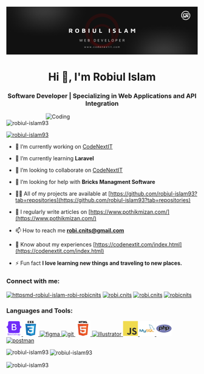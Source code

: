 ![logo](https://github.com/robiul-islam93/robiul-islam93/blob/main/image.png)
<h1 align="center">Hi 👋, I'm Robiul Islam</h1>
<h3 align="center">Software Developer | Specializing in Web Applications and API Integration</h3>
<img align="right" src="https://media.tenor.com/-UygBh3nnfEAAAAC/coding.gif" alt="Coding" width="400">
<p align="left"> <img src="https://komarev.com/ghpvc/?username=robiul-islam93&label=Profile%20views&color=0e75b6&style=flat" alt="robiul-islam93" /> </p>

<p align="left"> <a href="https://github.com/ryo-ma/github-profile-trophy"><img src="https://github-profile-trophy.vercel.app/?username=robiul-islam93" alt="robiul-islam93" /></a> </p>

- 🔭 I’m currently working on [CodeNextIT](https://codenextit.com/index.html)

- 🌱 I’m currently learning **Laravel**

- 👯 I’m looking to collaborate on [CodeNextIT](https://codenextit.com/index.html)

- 🤝 I’m looking for help with **Bricks Managment Software**

- 👨‍💻 All of my projects are available at [https://github.com/robiul-islam93?tab=repositories](https://github.com/robiul-islam93?tab=repositories)

- 📝 I regularly write articles on [https://www.pothikmizan.com/](https://www.pothikmizan.com/)

- 📫 How to reach me **robi.cnits@gmail.com**

- 📄 Know about my experiences [https://codenextit.com/index.html](https://codenextit.com/index.html)

- ⚡ Fun fact **I love learning new things and traveling to new places.**

<h3 align="left">Connect with me:</h3>
<p align="left">
<a href="https://linkedin.com/in/md-robiul-islam-robi-robicnits" target="blank"><img align="center" src="https://raw.githubusercontent.com/rahuldkjain/github-profile-readme-generator/master/src/images/icons/Social/linked-in-alt.svg" alt="httpsmd-robiul-islam-robi-robicnits" height="30" width="40" /></a>
<a href="https://fb.com/robi.cnits" target="blank"><img align="center" src="https://raw.githubusercontent.com/rahuldkjain/github-profile-readme-generator/master/src/images/icons/Social/facebook.svg" alt="robi.cnits" height="30" width="40" /></a>
<a href="https://instagram.com/robi.cnits" target="blank"><img align="center" src="https://raw.githubusercontent.com/rahuldkjain/github-profile-readme-generator/master/src/images/icons/Social/instagram.svg" alt="robi.cnits" height="30" width="40" /></a>
<a href="https://www.behance.net/robicnits" target="blank"><img align="center" src="https://raw.githubusercontent.com/rahuldkjain/github-profile-readme-generator/master/src/images/icons/Social/behance.svg" alt="robicnits" height="30" width="40" /></a>
</p>

<h3 align="left">Languages and Tools:</h3>
<p align="left"> <a href="https://getbootstrap.com" target="_blank" rel="noreferrer"> <img src="https://raw.githubusercontent.com/devicons/devicon/master/icons/bootstrap/bootstrap-plain-wordmark.svg" alt="bootstrap" width="40" height="40"/> </a> <a href="https://www.w3schools.com/css/" target="_blank" rel="noreferrer"> <img src="https://raw.githubusercontent.com/devicons/devicon/master/icons/css3/css3-original-wordmark.svg" alt="css3" width="40" height="40"/> </a> <a href="https://www.figma.com/" target="_blank" rel="noreferrer"> <img src="https://www.vectorlogo.zone/logos/figma/figma-icon.svg" alt="figma" width="40" height="40"/> </a> <a href="https://git-scm.com/" target="_blank" rel="noreferrer"> <img src="https://www.vectorlogo.zone/logos/git-scm/git-scm-icon.svg" alt="git" width="40" height="40"/> </a> <a href="https://www.w3.org/html/" target="_blank" rel="noreferrer"> <img src="https://raw.githubusercontent.com/devicons/devicon/master/icons/html5/html5-original-wordmark.svg" alt="html5" width="40" height="40"/> </a> <a href="https://www.adobe.com/in/products/illustrator.html" target="_blank" rel="noreferrer"> <img src="https://www.vectorlogo.zone/logos/adobe_illustrator/adobe_illustrator-icon.svg" alt="illustrator" width="40" height="40"/> </a> <a href="https://developer.mozilla.org/en-US/docs/Web/JavaScript" target="_blank" rel="noreferrer"> <img src="https://raw.githubusercontent.com/devicons/devicon/master/icons/javascript/javascript-original.svg" alt="javascript" width="40" height="40"/> </a> <a href="https://www.mysql.com/" target="_blank" rel="noreferrer"> <img src="https://raw.githubusercontent.com/devicons/devicon/master/icons/mysql/mysql-original-wordmark.svg" alt="mysql" width="40" height="40"/> </a> <a href="https://www.php.net" target="_blank" rel="noreferrer"> <img src="https://raw.githubusercontent.com/devicons/devicon/master/icons/php/php-original.svg" alt="php" width="40" height="40"/> </a> <a href="https://postman.com" target="_blank" rel="noreferrer"> <img src="https://www.vectorlogo.zone/logos/getpostman/getpostman-icon.svg" alt="postman" width="40" height="40"/> </a> </p>

<p><img align="left" src="https://github-readme-stats.vercel.app/api/top-langs?username=robiul-islam93&show_icons=true&locale=en&layout=compact" alt="robiul-islam93" /></p>

<p>&nbsp;<img align="center" src="https://github-readme-stats.vercel.app/api?username=robiul-islam93&show_icons=true&locale=en" alt="robiul-islam93" /></p>

<p><img align="center" src="https://github-readme-streak-stats.herokuapp.com/?user=robiul-islam93&" alt="robiul-islam93" /></p>
